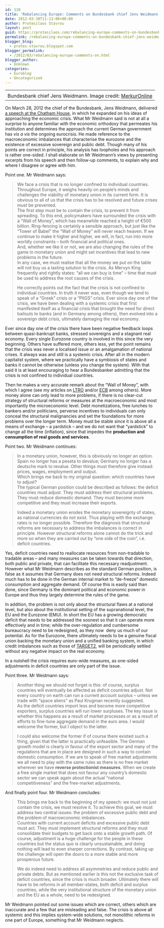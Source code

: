```yaml
---
id: 118
title: 'Rebalancing Europe: Comments on Bundesbank chief Jens Weidmann'
date: 2012-03-30T11:13:00+00:00
author: Protesilaos Stavrou
layout: post
guid: https://protesilaos.com/rebalancing-europe-comments-on-bundesbank-chief-jens-weidmann/
permalink: /rebalancing-europe-comments-on-bundesbank-chief-jens-weidmann/
blogger_blog:
  - protes-stavrou.blogspot.com
blogger_permalink:
  - /2012/03/rebalancing-europe-comments-on.html
blogger_author:
  - Unknown
categories:
  - Euroblog
  - Uncategorized
---
```

<table align="center" cellpadding="0" cellspacing="0" class="tr-caption-container" style="margin-left: auto; margin-right: auto; text-align: center;">
  <tr>
    <td style="text-align: center;">
    </td>
  </tr>
  
  <tr>
    <td class="tr-caption" style="text-align: center;">
      Bundesbank chief Jens Weidmann. Image credit: <a href="http://www.merkur-online.de/nachrichten/wirtschaft-finanzen/bundesbank-chef-weidmann-uebernimmt-keine-weiteren-risiken-1282862.html?cmp=defrss" rel="nofollow" target="_blank">MerkurOnline</a>
    </td>
  </tr>
</table>

On March 28, 2012 the chief of the Bundesbank, Jens Weidmann, delivered <a href="http://www.chathamhouse.org/events/view/182212" target="_blank">a speech at the Chatham House</a>, in which he expanded on his ideas of approaching the economic crisis. What Mr Weidmann said is not at all a surprise to anyone familiar with the economic orthodoxy that permeates his institution and determines the approach the current German government has _vis a vis_ the ongoing eurocrisis. He made reference to the macroeconomic imbalances that characterise the eurozone and the existence of excessive sovereign and public debt. Though many of his points are correct in principle, his analysis has loopholes and his approach is rather one-sided. I shall elaborate on Mr Weidmann&#8217;s views by presenting excerpts from his speech and then follow-up comments, to explain why and where I disagree or agree with him.

Point one. Mr Weidmann says:
  


> We face a crisis that is no longer confined to individual countries. Throughout Europe, it weighs heavily on people’s minds and challenges the viability of monetary union in its current form. It is obvious to all of us that the crisis has to be resolved and future crises must be prevented.  
> The first step must be to contain the crisis, to prevent it from spreading. To this end, policymakers have surrounded the crisis with a “Wall of Money”, which has meanwhile reached a height of €500 billion. Ring-fencing is certainly a sensible approach, but just like the “Tower of Babel” the “Wall of Money” will never reach heaven. If we continue to make it higher and higher, we will, in fact, run into more worldly constraints – both financial and political ones.  
> And, whether we like it or not, we are also changing the rules of the game in monetary union and might set incentives that lead to new problems in the future.  
> In any case, we must realise that all the money we put on the table will not buy us a lasting solution to the crisis. As Mervyn King frequently and rightly states: “all we can buy is time” – time that must be used to address the root causes of the crisis.</p>
He correctly points out the fact that the crisis is not confined to individual countries. In truth it never was, even though we tend to speak of a &#8220;Greek&#8221; crisis or a &#8220;PIIGS&#8221; crisis. Ever since day one of the crisis, we have been dealing with a systemic crisis that first manifested itself as a financial crisis that brought the need for direct bailouts to banks (and in Germany among others), then evolved into a sovereign debt crisis, ultimately damaging the real economy.

Ever since day one of the crisis there have been negative feedback loops between quasi-bankrupt banks, stressed sovereigns and a stagnant real economy. Every single Eurozone country is involved in this since the very beginning. Others have suffered more, others less, yet the point remains that the crisis was never a localised issue or an amalgamation of national crises. It always was and still is a systemic crisis. After all in the modern capitalist system, where we practically have a symbiosis of states and banks it cannot be otherwise (unless you change the system). With that said it is at least encouraging to hear a Bundesbanker admitting that the crisis is not confined to individual countries.

Then he makes a very accurate remark about the &#8220;Wall of Money&#8221;, with which I agree (see my articles on [LTRO](https://protesilaos.com/search/label/LTRO) and/or [ECB](https://protesilaos.com/search/label/ECB) among others). More money alone can only lead to more problems, if there is no clear-cut strategy of structural reforms or measures at the macroeconomic and most importantly the microeconomic level. Debt monetizations, free lunches to bankers and/or politicians, perverse incentives to individuals can only conceal the structural malignancies and set the foundations for more problems over the longer term. Money must be stable since it is above all a means of exchange &#8211; a yardstick &#8211; and we do not want that &#8220;yardstick&#8221; to change all the time (inflation), since that impedes the **production and consumption of real goods and services**.

Point two. Mr Weidmann continues:
  


> In a monetary union, however, this is obviously no longer an option. Spain no longer has a peseta to devalue; Germany no longer has a deutsche mark to revalue. Other things must therefore give instead: prices, wages, employment and output.  
> Which brings me back to my original question: which countries have to adjust?  
> The typical German position could be described as follows: the deficit countries must adjust. They must address their structural problems. They must reduce domestic demand. They must become more competitive and they must increase their exports.</p>
Indeed a monetary union erodes the monetary sovereignty of states, as national currencies do not exist. Thus playing with the exchange rates is no longer possible. Therefore the diagnosis that structural reforms are necessary to address the imbalances is correct in principle. However structural reforms alone cannot do the trick and more so when they are carried out by &#8220;one side of the coin&#8221;, i.e. deficit countries.

Yes, deficit countries need to reallocate resources from non-tradable to tradable areas &#8211; and many measures can be taken towards that direction, both public and private, that can facilitate this necessary readjustment. However what Mr Weidmann describes as the standard German position, is false as it assumes that Germany does not need structural reforms. Indeed much has to be done in the German internal market to &#8220;de-freeze&#8221; domestic consumption and aggregate demand. Of course this is easily said than done, since Germany is the dominant political and economic power in Europe and thus they largely determine the rules of the game.

In addition, the problem is not only about the structural flaws at a national level, but also about the institutional setting of the supranational level, the EU and the Eurozone (EMU). In short the EU has a growing democratic deficit that needs to be addressed the soonest so that it can operate more effectively and in time; while the over-regulation and cumbersome bureaucracy need to be redesigned, as they now &nbsp;deny us much of our potential. As for the Eurozone, there ultimately needs to be a genuine fiscal union backing the monetary union and a unified banking system, in which credit imbalances such as those of [TARGET2](https://protesilaos.com/search/label/TARGET2), will be periodically settled without any negative impact on the real economy.

In a nutshell the crisis requires euro-wide measures, as one-sided adjustments in deficit countries are only part of the issue.

Point three. Mr Weidmann says:
  


> Another thing we should not forget is this: of course, surplus countries will eventually be affected as deficit countries adjust. Not every country on earth can run a current account surplus – unless we trade with “space aliens” as Paul Krugman recently suggested.  
> As the deficit countries import less and become more competitive exporters, surplus countries will run lower surpluses. The key issue is whether this happens as a result of market processes or as a result of efforts to fine-tune aggregate demand in the euro area. I would welcome the former, but I object to the latter.</p>
I could also welcome the former if of course there existed such a thing, given that the latter is practically unfeasible. The German growth model is clearly in favour of the export sector and many of the regulations that are in place are designed in such a way to contain domestic consumption. If we are to speak of free market adjustments we all need to play with the same rules as there is no free market wherever we have **reverse protectionist measures**. When we create a free single market that does not favour any country&#8217;s domestic sector we can speak again about the actual &#8220;national competitiveness&#8221; and the free-market adjustments.

And finally point four. Mr Weidmann concludes:
  


> This brings me back to the beginning of my speech: we must not just contain the crisis, we must resolve it. To achieve this goal, we must address two central issues: the problem of excessive public debt and the problem of macroeconomic imbalances.  
> Countries with current account deficits and excessive public debt must act. They must implement structural reforms and they must consolidate their budgets to get back onto a stable growth path. Of course, adjustment is a huge challenge for the people in these countries but the status quo is clearly unsustainable, and doing nothing will lead to even sharper corrections. By contrast, taking up the challenge will open the doors to a more stable and more prosperous future.</p>
We do indeed need to address all asymmetries and reduce public and private debts. But as mentioned earlier is this not the exclusive task of deficit countries, since the crisis is much broader. Ultimately there will have to be reforms in all member-states, both deficit and surplus countries, while the very institutional structure of the monetary union and the EU as a whole, need to be redesigned.

Mr Weidmann pointed out some issues which are correct, others which are inaccurate and a few that are misleading and false. The crisis is above all systemic and this implies system-wide solutions, not monolithic reforms in one part of Europe, something that Mr Weidmann neglects.